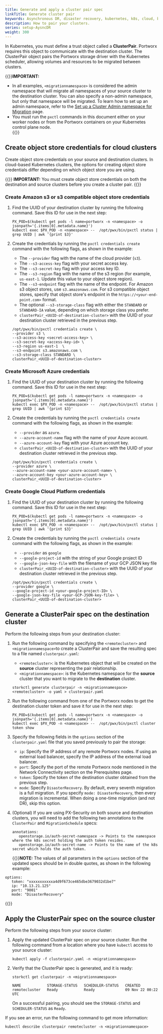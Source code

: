```yaml
---
title: Generate and apply a cluster pair spec
linkTitle: Generate cluster pair
keywords: Asynchronous DR, disaster recovery, kubernetes, k8s, cloud, backup, restore, snapshot, migration
description: How to pair your clusters.
series: setup-AysncDR
weight: 300
---
```


In Kubernetes, you must define a trust object called a **ClusterPair**. Portworx requires this object to communicate with the destination cluster. The ClusterPair object pairs the Portworx storage driver with the Kubernetes scheduler, allowing volumes and resources to be migrated between clusters.


{{<info>}}**IMPORTANT:** 

* In all examples, `<migrationnamespace>` is considered the admin namespace that will migrate all namespaces of your source cluster to the destination cluster. You can also specify a non-admin namespace, but only that namespace will be migrated. To learn how to set up an admin namespace, refer to the [Set up a Cluster Admin namespace for Migration](/operations/operate-kubernetes/migration/cluster-admin-namespace/) page.
* You must run the `pxctl` commands in this document either on your worker nodes or from the Portworx containers on your Kubernetes control plane node.    
{{</info>}} 


## Create object store credentials for cloud clusters

Create object store credentials on your source and destination clusters. In cloud-based Kubernetes clusters, the options for creating object store credentials differ depending on which object store you are using.

{{<info>}}
**IMPORTANT:** You must create object store credentials on both the destination and source clusters before you create a cluster pair.
{{</info>}}

### Create Amazon s3 or s3 compatible object store credentials

1. Find the UUID of your destination cluster by running the following command. Save this ID for use in the next step:
      ```text
      PX_POD=$(kubectl get pods -l name=portworx -n <namespace> -o jsonpath='{.items[0].metadata.name}')
      kubectl exec $PX_POD -n <namespace> --  /opt/pwx/bin/pxctl status | grep UUID | awk '{print $3}'
      ```

2. Create the credentials by running the `pxctl credentials create` command with the following flags, as shown in the example:

    * The `--provider` flag with the name of the cloud provider (`s3`).
    * The `--s3-access-key` flag with your secret access key.
    * The `--s3-secret-key` flag with your access key ID.
    * The `--s3-region` flag with the name of the s3 region (for example, `us-east-1`. Update this value to your object store region).
    * The `--s3-endpoint` flag with the name of the endpoint. For Amazon s3 object stores, use `s3.amazonaws.com`. For s3 compatible object stores, specify that object store's endpoint in the `https://<your-end-point.com>` format.
    * The optional `--s3-storage-class` flag with either the `STANDARD` or `STANDARD-IA` value, depending on which storage class you prefer.
    * `clusterPair_<UUID-of-destination-cluster>` with the UUID of your destination cluster retrieved in the previous step.


   ```text
   /opt/pwx/bin/pxctl credentials create \
   --provider s3 \
   --s3-access-key <secret-access-key> \
   --s3-secret-key <access-key-id> \
   --s3-region us-east-1  \
   --s3-endpoint s3.amazonaws.com \
   --s3-storage-class STANDARD \
   clusterPair_<UUID-of-destination-cluster>
   ```

### Create Microsoft Azure credentials

1. Find the UUID of your destination cluster by running the following command. Save this ID for use in the next step:
      ```text
      PX_POD=$(kubectl get pods -l name=portworx -n <namespace> -o jsonpath='{.items[0].metadata.name}')
      kubectl exec $PX_POD -n <namespace> --  /opt/pwx/bin/pxctl status | grep UUID | awk '{print $3}'
      ```

2.  Create the credentials by running the `pxctl credentials create` command with the following flags, as shown in the example:

    * `--provider` as `azure`.
    * `--azure-account-name` flag with the name of your Azure account.
    * `--azure-account-key` flag with your Azure account key.
    * `clusterPair_<UUID-of-destination-cluster>` with the UUID of your destination cluster retrieved in the previous step.

    ```text
    /opt/pwx/bin/pxctl credentials create \
    --provider azure \
    --azure-account-name <your-azure-account-name> \
    --azure-account-key <your-azure-account-key> \
    clusterPair_<UUID-of-destination-cluster>
    ```

### Create Google Cloud Platform credentials

1. Find the UUID of your destination cluster by running the following command. Save this ID for use in the next step:
      ```text
      PX_POD=$(kubectl get pods -l name=portworx -n <namespace> -o jsonpath='{.items[0].metadata.name}')
      kubectl exec $PX_POD -n <namespace> --  /opt/pwx/bin/pxctl status | grep UUID | awk '{print $3}'
      ```

2.  Create the credentials by running the `pxctl credentials create` command with the following flags, as shown in the example:

    * `--provider` as `google`
    * `--google-project-id` with the string of your Google project ID
    * `--google-json-key-file` with the filename of your GCP JSON key file
    * `clusterPair_<UUID-of-destination-cluster>` with the UUID of your destination cluster retrieved in the previous step.

    ```text
    /opt/pwx/bin/pxctl credentials create \
    --provider google \
    --google-project-id <your-google-project-ID> \
    --google-json-key-file <your-GCP-JSON-key-file> \
    clusterPair_<UUID-of-destination-cluster>
    ```


## Generate a ClusterPair spec on the destination cluster

Perform the following steps from your destination cluster:

1. Run the following command by specifying the `<remotecluster>` and `<migrationnamespace>`to create a ClusterPair and save the resulting spec to a file named `clusterpair.yaml`:

   * `<remotecluster>`: is the Kubernetes object that will be created on the **source** cluster representing the pair relationship.
   * `<migrationnamespace>`: is the Kubernetes namespace for the **source** cluster that you want to migrate to the **destination** cluster.

   ```text
   storkctl generate clusterpair -n <migrationnamespace> <remotecluster> -o yaml > clusterpair.yaml
   ```
 
 
 
2. Run the following command from one of the Portworx nodes to get the destination cluster token and save it for use in the next step:

   ```text
   PX_POD=$(kubectl get pods -l name=portworx -n <namespace> -o jsonpath='{.items[0].metadata.name}')
   kubectl exec $PX_POD -n <namespace> --  /opt/pwx/bin/pxctl cluster token show
   ```


3. Specify the following fields in the `options` section of the `clusterpair.yaml` file that you saved previously to pair the storage:

   * `ip`: Specify the IP address of any remote Portworx nodes. If using an external load balancer, specify the IP address of the external load balancer.
   * `port`: Specify the port of the remote Portworx node mentioned in the Network Connectivity section on the Prerequisites page.
   * `token`: Specify the token of the destination cluster obtained from the previous step.
   * `mode`: Specify `DisasterRecovery`. By default, every seventh migration is a full migration. If you specify `mode: DisasterRecovery`, then every migration is incremental. When doing a one-time migration (and not DR), skip this option.


4. (Optional) If you are using PX-Security on both source and destination clusters, you will need to add the following two annotations to the `ClusterPair` and `MigrationSchedule` specs:
   ```text
   annotations:
      openstorage.io/auth-secret-namespace -> Points to the namespace where the k8s secret holding the auth token resides.
      openstorage.io/auth-secret-name -> Points to the name of the k8s secret which holds the auth token.
   ```
   
  
    {{<info>}}**NOTE:** The values of all parameters in the `options` section of the updated specs should be in double quotes, as shown in the following example:

```text
options:
   token: "xxxxxxxxxxxa4d9f673ce465dbe3679032d1be7"
   ip: "10.13.21.125"
   port: "9001"
   mode: "DisasterRecovery"
   ```
   {{</info>}}   


## Apply the ClusterPair spec on the source cluster

Perform the following steps from your source cluster:

1. Apply the updated ClusterPair spec on your source cluster. Run the following command from a location where you have `kubectl` access to your source cluster:

   ```text
   kubectl apply -f clusterpair.yaml -n <migrationnamespace>
   ```


2. Verify that the ClusterPair spec is generated, and it is ready:

   ```text
   storkctl get clusterpair -n <migrationnamespace>
   ```
   ```output
   NAME            STORAGE-STATUS   SCHEDULER-STATUS   CREATED
   remotecluster   Ready            Ready              09 Nov 22 00:22 UTC
   ```

      On a successful pairing, you should see the `STORAGE-STATUS` and `SCHEDULER-STATUS` as `Ready`.

If you see an error, run the following command to get more information: 

```text
kubectl describe clusterpair remotecluster -n <migrationnamespace>
```

